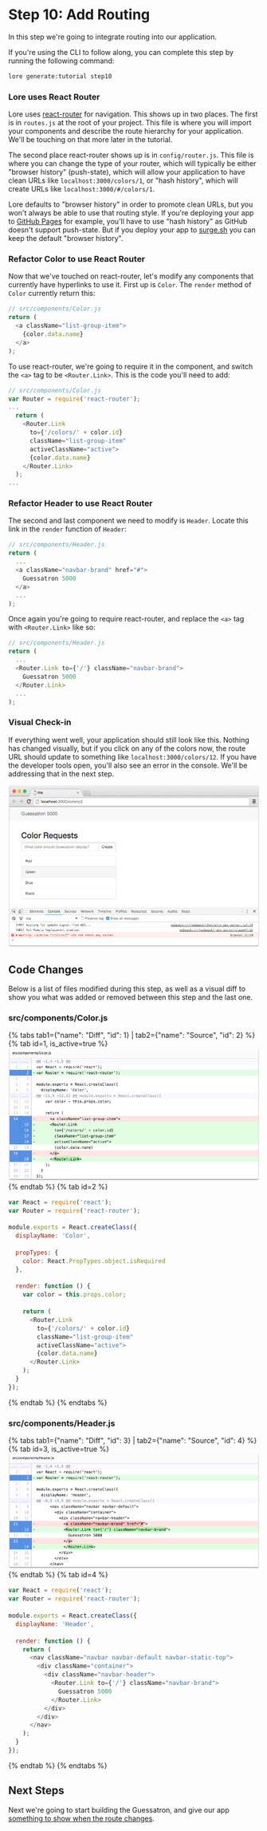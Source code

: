 # Step 10: Add Routing

In this step we're going to integrate routing into our application.

If you're using the CLI to follow along, you can complete this step by running the following command:

```sh
lore generate:tutorial step10
```

### Lore uses React Router

Lore uses [react-router](https://github.com/reactjs/react-router) for navigation. This shows up in two places. The
first is in `routes.js` at the root of your project. This file is where you will import your components and describe
the route hierarchy for your application. We'll be touching on that more later in the tutorial.

The second place react-router shows up is in `config/router.js`. This file is where you can change the type of your 
router, which will typically be either "browser history" (push-state), which will allow your application to have clean 
URLs like `localhost:3000/colors/1`, or "hash history", which will create URLs like `localhost:3000/#/colors/1`. 

Lore defaults to "browser history" in order to promote clean URLs, but you won't always be able to use that routing 
style. If you're deploying your app to [GitHub Pages](https://pages.github.com) for example, you'll have to use 
"hash history" as GitHub doesn't support push-state. But if you deploy your app to [surge.sh](https://surge.sh) you 
can keep the default "browser history".

### Refactor Color to use React Router

Now that we've touched on react-router, let's modify any components that currently have hyperlinks to use it. First up
is `Color`. The `render` method of `Color` currently return this:

```js
// src/components/Color.js
return (
  <a className="list-group-item">
    {color.data.name}
  </a>
);
```

To use react-router, we're going to require it in the component, and switch the `<a>` tag to be `<Router.Link>`. This
is the code you'll need to add:

```js
// src/components/Color.js
var Router = require('react-router');
...
  return (
    <Router.Link
      to={'/colors/' + color.id}
      className="list-group-item"
      activeClassName="active">
      {color.data.name}
    </Router.Link>
  );
...
```
 
### Refactor Header to use React Router

The second and last component we need to modify is `Header`. Locate this link in the `render` function of `Header`:

```js
// src/components/Header.js
return (
  ...
  <a className="navbar-brand" href="#">
    Guessatron 5000
  </a>
  ...
);
```

Once again you're going to require react-router, and replace the `<a>` tag with `<Router.Link>` like so:

```js
// src/components/Header.js
return (
  ...
  <Router.Link to={'/'} className="navbar-brand">
    Guessatron 5000
  </Router.Link>
  ...
);
```

### Visual Check-in

If everything went well, your application should still look like this. Nothing has changed visually, but if you click
on any of the colors now, the route URL should update to something like `localhost:3000/colors/12`. If you have the
developer tools open, you'll also see an error in the console. We'll be addressing that in the next step.

![New Lore App](/assets/images/tutorial/step10-visual.png)

## Code Changes

Below is a list of files modified during this step, as well as a visual diff to show you what was added or removed 
between this step and the last one.

### src/components/Color.js

{% tabs tab1={"name": "Diff", "id": 1} | tab2={"name": "Source", "id": 2} %}
{% tab id=1, is_active=true %}
![New Lore App](/assets/images/tutorial/step10-diff-color.png)
{% endtab %}
{% tab id=2 %}
```js
var React = require('react');
var Router = require('react-router');

module.exports = React.createClass({
  displayName: 'Color',

  propTypes: {
    color: React.PropTypes.object.isRequired
  },

  render: function () {
    var color = this.props.color;

    return (
      <Router.Link
        to={'/colors/' + color.id}
        className="list-group-item"
        activeClassName="active">
        {color.data.name}
      </Router.Link>
    );
  }
});
```
{% endtab %}
{% endtabs %}

### src/components/Header.js

{% tabs tab1={"name": "Diff", "id": 3} | tab2={"name": "Source", "id": 4} %}
{% tab id=3, is_active=true %}
![New Lore App](/assets/images/tutorial/step10-diff-header.png)
{% endtab %}
{% tab id=4 %}
```js
var React = require('react');
var Router = require('react-router');

module.exports = React.createClass({
  displayName: 'Header',

  render: function () {
    return (
      <nav className="navbar navbar-default navbar-static-top">
        <div className="container">
          <div className="navbar-header">
            <Router.Link to={'/'} className="navbar-brand">
              Guessatron 5000
            </Router.Link>
          </div>
        </div>
      </nav>
    );
  }
});
```
{% endtab %}
{% endtabs %}

## Next Steps

Next we're going to start building the Guessatron, and give our app [something to show when the route changes](../step-11/).
